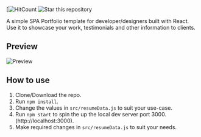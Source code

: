 [![HitCount](http://hits.dwyl.io/kevinacquaah/React-Portfolio)
![Star this repository](https://drive.google.com/drive/u/0/my-drive)


A simple SPA Portfolio template for developer/designers built with React. Use it to showcase your work, testimonials and other information to clients.

## Preview
![Preview]()

## How to use
1. Clone/Download the repo.
2. Run  ``` npm install ```.
3. Change the values in ```src/resumeData.js``` to suit your use-case.
4. Run ```npm start``` to spin the up the local dev server port 3000.(http://localhost:3000).
5. Make required changes in ```src/resumeData.js``` to suit your needs.

